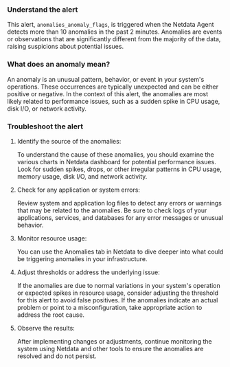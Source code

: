 ### Understand the alert

This alert, `anomalies_anomaly_flags`, is triggered when the Netdata Agent detects more than 10 anomalies in the past 2 minutes. Anomalies are events or observations that are significantly different from the majority of the data, raising suspicions about potential issues.

### What does an anomaly mean?

An anomaly is an unusual pattern, behavior, or event in your system's operations. These occurrences are typically unexpected and can be either positive or negative. In the context of this alert, the anomalies are most likely related to performance issues, such as a sudden spike in CPU usage, disk I/O, or network activity.

### Troubleshoot the alert

1. Identify the source of the anomalies:
   
   To understand the cause of these anomalies, you should examine the various charts in Netdata dashboard for potential performance issues. Look for sudden spikes, drops, or other irregular patterns in CPU usage, memory usage, disk I/O, and network activity.
   
2. Check for any application or system errors:

   Review system and application log files to detect any errors or warnings that may be related to the anomalies. Be sure to check logs of your applications, services, and databases for any error messages or unusual behavior.
   
3. Monitor resource usage:
   
   You can use the Anomalies tab in Netdata to dive deeper into what could be triggering anomalies in your infrastructure.
   
4. Adjust thresholds or address the underlying issue:

   If the anomalies are due to normal variations in your system's operation or expected spikes in resource usage, consider adjusting the threshold for this alert to avoid false positives. If the anomalies indicate an actual problem or point to a misconfiguration, take appropriate action to address the root cause.
  
5. Observe the results:

   After implementing changes or adjustments, continue monitoring the system using Netdata and other tools to ensure the anomalies are resolved and do not persist.

